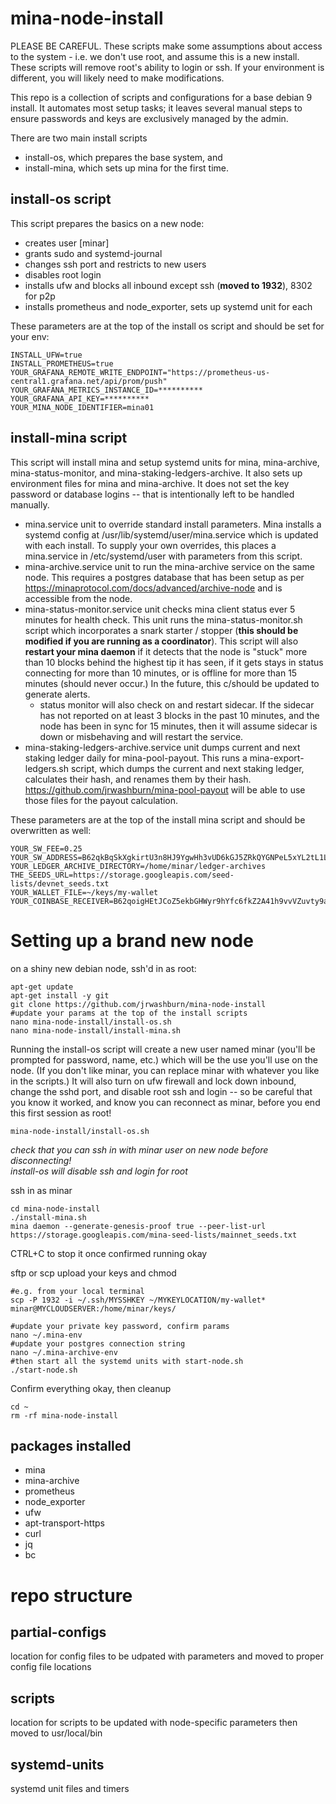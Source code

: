# mina-node-install
PLEASE BE CAREFUL. These scripts make some assumptions about access to the system - i.e. we don't use root, and assume this is a new install. These scripts will remove root's ability to login or ssh. If your environment is different, you will likely need to make modifications.  

This repo is a collection of scripts and configurations for a base debian 9 install. It automates most setup tasks; it leaves several manual steps to ensure passwords and keys are exclusively managed by the admin.

There are two main install scripts 
- install-os, which prepares the base system, and 
- install-mina, which sets up mina for the first time.

## install-os script
This script prepares the basics on a new node:  
- creates user [minar]
- grants sudo and systemd-journal
- changes ssh port and restricts to new users
- disables root login  
- installs ufw and blocks all inbound except ssh (**moved to 1932**), 8302 for p2p  
- installs prometheus and node_exporter, sets up systemd unit for each  

These parameters are at the top of the install os script and should be set for your env:  
```console
INSTALL_UFW=true  
INSTALL_PROMETHEUS=true  
YOUR_GRAFANA_REMOTE_WRITE_ENDPOINT="https://prometheus-us-central1.grafana.net/api/prom/push"  
YOUR_GRAFANA_METRICS_INSTANCE_ID=**********
YOUR_GRAFANA_API_KEY=**********
YOUR_MINA_NODE_IDENTIFIER=mina01
```

## install-mina script
This script will install mina and setup systemd units for mina, mina-archive, mina-status-monitor, and mina-staking-ledgers-archive. It also sets up environment files for mina and mina-archive. It does not set the key password or database logins -- that is intentionally left to be handled manually.
- mina.service unit to override standard install parameters. Mina installs a systemd config at /usr/lib/systemd/user/mina.service which is updated with each install. To supply your own overrides, this places a mina.service in /etc/systemd/user with parameters from this script.
- mina-archive.service unit to run the mina-archive service on the same node. This requires a postgres database that has been setup as per https://minaprotocol.com/docs/advanced/archive-node and is accessible from the node.
- mina-status-monitor.service unit checks mina client status ever 5 minutes for health check. This unit runs the mina-status-monitor.sh script which incorporates a snark starter / stopper (**this should be modified if you are running as a coordinator**). This script will also **restart your mina daemon** if it detects that the node is "stuck" more than 10 blocks behind the highest tip it has seen, if it gets stays in status connecting for more than 10 minutes, or is offline for more than 15 minutes (should never occur.) In the future, this c/should be updated to generate alerts.
    - status monitor will also check on and restart sidecar. If the sidecar has not reported on at least 3 blocks in the past 10 minutes, and the node has been in sync for 15 minutes, then it will assume sidecar is down or misbehaving and will restart the service.
- mina-staking-ledgers-archive.service unit dumps current and next staking ledger daily for mina-pool-payout. This runs a mina-export-ledgers.sh script, which dumps the current and next staking ledger, calculates their hash, and renames them by their hash. https://github.com/jrwashburn/mina-pool-payout will be able to use those files for the payout calculation. 

These parameters are at the top of the install mina script and should be overwritten as well:
```console
YOUR_SW_FEE=0.25  
YOUR_SW_ADDRESS=B62qkBqSkXgkirtU3n8HJ9YgwHh3vUD6kGJ5ZRkQYGNPeL5xYL2tL1L  
YOUR_LEDGER_ARCHIVE_DIRECTORY=/home/minar/ledger-archives  
THE_SEEDS_URL=https://storage.googleapis.com/seed-lists/devnet_seeds.txt  
YOUR_WALLET_FILE=~/keys/my-wallet  
YOUR_COINBASE_RECEIVER=B62qoigHEtJCoZ5ekbGHWyr9hYfc6fkZ2A41h9vvVZuvty9amzEz3yB  
```

# Setting up a brand new node
on a shiny new debian node, ssh'd in as root:  

```console
apt-get update  
apt-get install -y git
git clone https://github.com/jrwashburn/mina-node-install
#update your params at the top of the install scripts
nano mina-node-install/install-os.sh 
nano mina-node-install/install-mina.sh 
```

Running the install-os script will create a new user named minar (you'll be prompted for password, name, etc.) which will be the use you'll use on the node. (If you don't like minar, you can replace minar with whatever you like in the scripts.) It will also turn on ufw firewall and lock down inbound, change the sshd port, and disable root ssh and login -- so be careful that you know it worked, and know you can reconnect as minar, before you end this first session as root!

```console
mina-node-install/install-os.sh
```
*check that you can ssh in with minar user on new node before disconnecting!*  
*install-os will disable ssh and login for root*  

ssh in as minar

```console
cd mina-node-install
./install-mina.sh
mina daemon --generate-genesis-proof true --peer-list-url https://storage.googleapis.com/mina-seed-lists/mainnet_seeds.txt
```

CTRL+C to stop it once confirmed running okay  

sftp or scp upload your keys and chmod  
```console
#e.g. from your local terminal 
scp -P 1932 -i ~/.ssh/MYSSHKEY ~/MYKEYLOCATION/my-wallet* minar@MYCLOUDSERVER:/home/minar/keys/ 
```

```console
#update your private key password, confirm params  
nano ~/.mina-env  
#update your postgres connection string  
nano ~/.mina-archive-env  
#then start all the systemd units with start-node.sh
./start-node.sh
```

Confirm everything okay, then cleanup  

```console
cd ~
rm -rf mina-node-install
```

## packages installed
- mina
- mina-archive
- prometheus  
- node_exporter  
- ufw  
- apt-transport-https
- curl
- jq  
- bc  

# repo structure
## partial-configs
location for config files to be udpated with parameters and moved to proper config file locations  

## scripts 
location for scripts to be updated with node-specific parameters then moved to usr/local/bin  

## systemd-units
systemd unit files and timers

